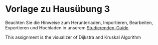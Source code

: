 # Vorlage zu Hausübung 3

Beachten Sie die Hinweise zum Herunterladen, Importieren, Bearbeiten, Exportieren und Hochladen in unserem
[Studierenden-Guide](https://wiki.tudalgo.org/).

This assignment is the visualizer of Dijkstra and Kruskal Algorithm
